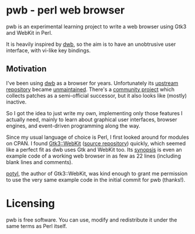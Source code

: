 # pwb - perl web browser

pwb is an experimental learning project
to write a web browser using Gtk3 and WebKit in Perl.

It is heavily inspired by [dwb](http://portix.bitbucket.org/),
so the aim is to have an unobtrusive user interface,
with vi-like key bindings.

## Motivation

I've been using [dwb](http://portix.bitbucket.org/) as a browser for years.
Unfortunately its [upstream repository](https://bitbucket.org/portix/dwb)
became [unmaintained](https://bitbucket.org/portix/dwb/pull-requests/22).
There's a [community project](https://bitbucket.org/0mark/dwb_collect)
which collects patches as a semi-official successor,
but it also looks like (mostly) inactive.

So I got the idea to just write my own,
implementing only those features I actually need,
mainly to learn about graphical user interfaces,
browser engines,
and event-driven programming
along the way.

Since my usual language of choice is Perl,
I first looked around for modules on CPAN.
I found [Gtk3::WebKit](https://metacpan.org/pod/Gtk3::WebKit) ([source repository](https://github.com/potyl/perl-Gtk3-WebKit)) quickly,
which seemed like a perfect fit
as dwb uses Gtk and WebKit too.
Its [synopsis](https://metacpan.org/pod/Gtk3::WebKit#SYNOPSIS)
is even an example code of a working web browser
in as few as 22 lines (including blank lines and comments).

[potyl](https://github.com/potyl), the author of Gtk3::WebKit,
was kind enough to grant me permission to use the very same example code
in the initial commit for pwb (thanks!).

# Licensing

pwb is free software. You can use, modify and redistribute it under the same terms as Perl itself.
